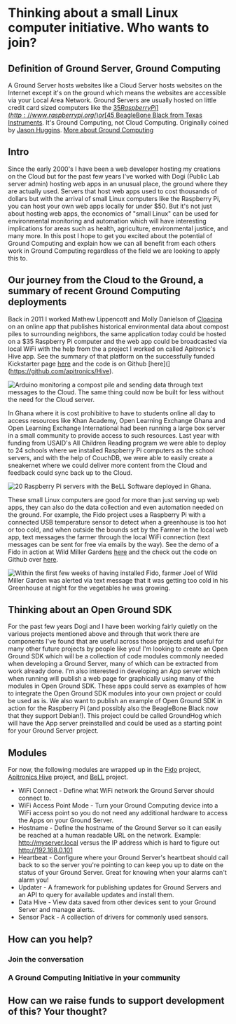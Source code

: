 
# Thinking about a small Linux computer initiative. Who wants to join?

## Definition of Ground Server, Ground Computing
A Ground Server hosts websites like a Cloud Server hosts websites on the Internet except it's on the ground which means the websites are accessible via your Local Area Network. Ground Servers are usually hosted on little credit card sized computers like the [$35 Raspberry Pi](http://www.raspberrypi.org/) or [$45 BeagleBone Black from Texas Instruments](http://beagleboard.org/Products/BeagleBone+Black). It's Ground Computing, not Cloud Computing. Originally coined by [Jason Huggins](https://twitter.com/hugs/status/1605680019). [More about Ground Computing](https://groundcomputing.hackpad.com/About-Ground-Computing-oHwlcUmeH94)

## Intro
Since the early 2000's I have been a web developer hosting my creations on the Cloud but for the past few years I've worked with Dogi (Public Lab server admin) hosting web apps in an unusual place, the ground where they are actually used. Servers that host web apps used to cost thousands of dollars but with the arrival of small Linux computers like the Raspberry Pi, you can host your own web apps locally for under $50. But it's not just about hosting web apps, the economics of "small Linux" can be used for environmental monitoring and automation which will have interesting implications for areas such as health, agriculture, environmental justice, and many more. In this post I hope to get you excited about the potential of Ground Computing and explain how we can all benefit from each others work in Ground Computing regardless of the field we are looking to apply this to.

## Our journey from the Cloud to the Ground, a summary of recent Ground Computing deployments
Back in 2011 I worked Mathew Lippencott and Molly Danielson of [Cloacina](http://mdml.co/portfolio/bathrooms-are-gross-so-were-redesigning-them/) on an online app that publishes historical environmental data about compost piles to surrounding neighbors, the same application today could be hosted on a $35 Raspberry Pi computer and the web app could be broadcasted via local WiFi with the help from the a project I worked on called Apitronic's Hive app. See the summary of that platform on the successfully funded Kickstarter page [here]() and the code is on Github [here](](https://github.com/apitronics/Hive).

![Arduino monitoring a compost pile and sending data through text messages to the Cloud. The same thing could now be built for less without the need for the Cloud server.]()

In Ghana where it is cost prohibitive to have to students online all day to access resources like Khan Academy, Open Learning Exchange Ghana and Open Learning Exchange International had been running a large box server in a small community to provide access to such resources. Last year with funding from USAID's All Children Reading program we were able to deploy to 24 schools where we installed Raspberry Pi computers as the school servers, and with the help of CouchDB, we were able to easily create a sneakernet where we could deliver more content from the Cloud and feedback could sync back up to the Cloud.

![20 Raspberry Pi servers with the BeLL Software deployed in Ghana.]()  

These small Linux computers are good for more than just serving up web apps, they can also do the data collection and even automation needed on the ground.  For example, the Fido project uses a Raspberry Pi with a connected USB temperature sensor to detect when a greenhouse is too hot or too cold, and when outside the bounds set by the Farmer in the local web app, text messages the farmer through the local WiFi connection (text messages can be sent for free via emails by the way). See the demo of a Fido in action at Wild Miller Gardens [here]() and the check out the code on Github over [here](). 

![Within the first few weeks of having installed Fido, farmer Joel of Wild Miller Garden was alerted via text message that it was getting too cold in his Greenhouse at night for the vegetables he was growing.]()


## Thinking about an Open Ground SDK
For the past few years Dogi and I have been working fairly quietly on the various projects mentioned above and through that work there are components I've found that are useful across those projects and useful for many other future projects by people like you! I'm looking to create an Open Ground SDK which will be a collection of code modules commonly needed when developing a Ground Server, many of which can be extracted from work already done. I'm also interested in developing an App server which when running will publish a web page for graphically using many of the modules in Open Ground SDK.  These apps could serve as examples of how to integrate the Open Ground SDK modules into your own project or could be used as is. We also want to publish an example of Open Ground SDK in action for the Raspberry Pi (and possibly also the BeagleBone Black now that they support Debian!). This project could be called GroundHog which will have the App server preinstalled and could be used as a starting point for your Ground Server project. 

## Modules
For now, the following modules are wrapped up in the [Fido](https://github.com/rjsteinert/Fido) project, [Apitronics Hive](https://github.com/apitronics/Hive) project, and [BeLL](http://github.com/open-learning-exchange/) project.

- WiFi Connect - Define what WiFi network the Ground Server should connect to.
- WiFi Access Point Mode - Turn your Ground Computing device into a WiFi access point so you do not need any additional hardware to access the Apps on your Ground Server. 
- Hostname - Define the hostname of the Ground Server so it can easily be reached at a human readable URL on the network. Example: http://myserver.local versus the IP address which is hard to figure out http://192.168.0.101
- Heartbeat - Configure where your Ground Server's heartbeat should call  back to so the server you're pointing to can keep you up to date on the  status of your Ground Server. Great for knowing when your alarms can't alarm you!
- Updater - A framework for publishing updates for Ground Servers and an API to query for available updates and install them.
- Data Hive - View data saved from other devices sent to your Ground Server and manage alerts.
- Sensor Pack - A collection of drivers for commonly used sensors.


## How can you help?

### Join the conversation

### A Ground Computing Initiative in your community

## How can we raise funds to support development of this? Your thought?





